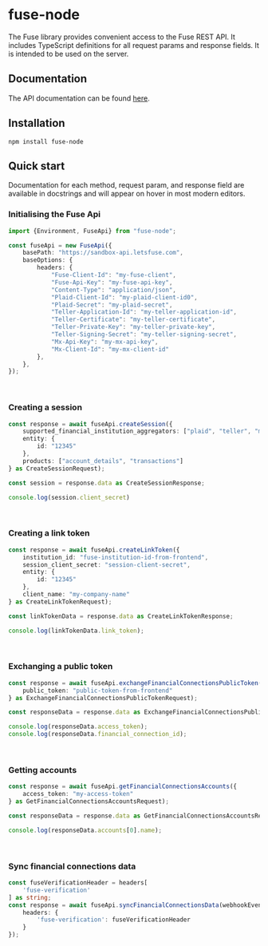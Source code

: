 # fuse-node

The Fuse library provides convenient access to the Fuse REST API. It includes TypeScript definitions for all request params and response fields. It is intended to be used on the server.

## Documentation
The API documentation can be found [here](https://letsfuse.readme.io/reference/post_v1-session-create).

## Installation
```
npm install fuse-node
```

## Quick start
Documentation for each method, request param, and response field are available in docstrings and will appear on hover in most modern editors.

### Initialising the Fuse Api
```typescript
import {Environment, FuseApi} from "fuse-node";

const fuseApi = new FuseApi({
    basePath: "https://sandbox-api.letsfuse.com",
    baseOptions: {
        headers: {
            "Fuse-Client-Id": "my-fuse-client",
            "Fuse-Api-Key": "my-fuse-api-key",
            "Content-Type": "application/json",
            "Plaid-Client-Id": "my-plaid-client-id0",
            "Plaid-Secret": "my-plaid-secret",
            "Teller-Application-Id": "my-teller-application-id",
            "Teller-Certificate": "my-teller-certificate",
            "Teller-Private-Key": "my-teller-private-key",
            "Teller-Signing-Secret": "my-teller-signing-secret",
            "Mx-Api-Key": "my-mx-api-key",
            "Mx-Client-Id": "my-mx-client-id"
        },
    },
});
```
<br/>

### Creating a session
```typescript
const response = await fuseApi.createSession({
    supported_financial_institution_aggregators: ["plaid", "teller", "mx"],
    entity: {
        id: "12345"
    },
    products: ["account_details", "transactions"]
} as CreateSessionRequest);

const session = response.data as CreateSessionResponse;

console.log(session.client_secret)
```
<br/>

### Creating a link token
```typescript
const response = await fuseApi.createLinkToken({
    institution_id: "fuse-institution-id-from-frontend",
    session_client_secret: "session-client-secret",
    entity: {
        id: "12345"
    },
    client_name: "my-company-name"
} as CreateLinkTokenRequest);

const linkTokenData = response.data as CreateLinkTokenResponse;

console.log(linkTokenData.link_token);
```

<br/>

### Exchanging a public token
```typescript
const response = await fuseApi.exchangeFinancialConnectionsPublicToken({
    public_token: "public-token-from-frontend"
} as ExchangeFinancialConnectionsPublicTokenRequest);

const responseData = response.data as ExchangeFinancialConnectionsPublicTokenResponse;

console.log(responseData.access_token);
console.log(responseData.financial_connection_id);
```
<br/>

### Getting accounts
```typescript
const response = await fuseApi.getFinancialConnectionsAccounts({
    access_token: "my-access-token"
} as GetFinancialConnectionsAccountsRequest);

const responseData = response.data as GetFinancialConnectionsAccountsResponse;

console.log(responseData.accounts[0].name);
```
<br/>

### Sync financial connections data
```typescript
const fuseVerificationHeader = headers[
    'fuse-verification'
] as string;
const response = await fuseApi.syncFinancialConnectionsData(webhookEvent, {
    headers: {
        'fuse-verification': fuseVerificationHeader
    }
});
```
<br/>
